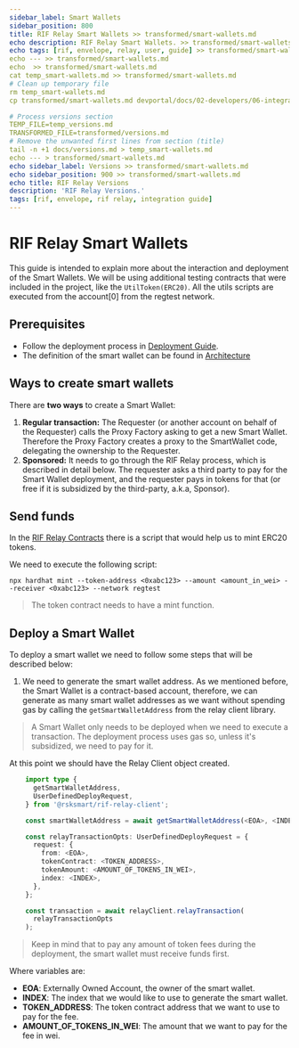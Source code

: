 ```yaml
---
sidebar_label: Smart Wallets
sidebar_position: 800
title: RIF Relay Smart Wallets >> transformed/smart-wallets.md
echo description: RIF Relay Smart Wallets. >> transformed/smart-wallets.md
echo tags: [rif, envelope, relay, user, guide] >> transformed/smart-wallets.md
echo --- >> transformed/smart-wallets.md
echo  >> transformed/smart-wallets.md
cat temp_smart-wallets.md >> transformed/smart-wallets.md
# Clean up temporary file
rm temp_smart-wallets.md
cp transformed/smart-wallets.md devportal/docs/02-developers/06-integrate/01-rif-relay/smart-wallets.md

# Process versions section
TEMP_FILE=temp_versions.md
TRANSFORMED_FILE=transformed/versions.md
# Remove the unwanted first lines from section (title)
tail -n +1 docs/versions.md > temp_smart-wallets.md
echo --- > transformed/smart-wallets.md
echo sidebar_label: Versions >> transformed/smart-wallets.md
echo sidebar_position: 900 >> transformed/smart-wallets.md
echo title: RIF Relay Versions
description: 'RIF Relay Versions.'
tags: [rif, envelope, rif relay, integration guide]
---
```


# RIF Relay Smart Wallets

This guide is intended to explain more about the interaction and deployment of the Smart Wallets. We will be using additional testing contracts that were included in the project, like the `UtilToken(ERC20)`. All the utils scripts are executed from the account[0] from the regtest network. 

## Prerequisites

* Follow the deployment process in [Deployment Guide](/developers/integrate/rif-relay/deployment).
* The definition of the smart wallet can be found in [Architecture](/developers/integrate/rif-relay/architecture/)

## Ways to create smart wallets

There are **two ways** to create a Smart Wallet:

1. **Regular transaction:** The Requester (or another account on behalf of the Requester) calls the Proxy Factory asking to get a new Smart Wallet. Therefore the Proxy Factory creates a proxy to the SmartWallet code, delegating the ownership to the Requester.
2. **Sponsored:** It needs to go through the RIF Relay process, which is described in detail below. The requester asks a third party to pay for the Smart Wallet deployment, and the requester pays in tokens for that (or free if it is subsidized by the third-party, a.k.a, Sponsor).

## Send funds

In the [RIF Relay Contracts](https://github.com/rsksmart/rif-relay-contracts) there is a script that would help us to mint ERC20 tokens.

We need to execute the following script:

```shell
npx hardhat mint --token-address <0xabc123> --amount <amount_in_wei> --receiver <0xabc123> --network regtest
```
> The token contract needs to have a mint function. 

## Deploy a Smart Wallet

To deploy a smart wallet we need to follow some steps that will be described below:

1. We need to generate the smart wallet address. As we mentioned before, the Smart Wallet is a contract-based account, therefore, we can generate as many smart wallet addresses as we want without spending gas by calling the `getSmartWalletAddress` from the relay client library. 

> A Smart Wallet only needs to be deployed when we need to execute a transaction. The deployment process uses gas so, unless it's subsidized, we need to pay for it.


At this point we should have the Relay Client object created. 

```typescript
    import type {
      getSmartWalletAddress,
      UserDefinedDeployRequest,
    } from '@rsksmart/rif-relay-client';

    const smartWalletAddress = await getSmartWalletAddress(<EOA>, <INDEX>);

    const relayTransactionOpts: UserDefinedDeployRequest = {
      request: {
        from: <EOA>,
        tokenContract: <TOKEN_ADDRESS>,
        tokenAmount: <AMOUNT_OF_TOKENS_IN_WEI>,
        index: <INDEX>,
      },
    };

    const transaction = await relayClient.relayTransaction(
      relayTransactionOpts
    );

```
> Keep in mind that to pay any amount of token fees during the deployment, the smart wallet must receive funds first.

Where variables are:

* **EOA**: Externally Owned Account, the owner of the smart wallet.
* **INDEX**: The index that we would like to use to generate the smart wallet.
* **TOKEN_ADDRESS**: The token contract address that we want to use to pay for the fee.
* **AMOUNT_OF_TOKENS_IN_WEI**: The amount that we want to pay for the fee in wei.